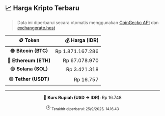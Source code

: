 

<!-- HARGA_KRIPTO -->
## 📈 Harga Kripto Terbaru

> Data ini diperbarui secara otomatis menggunakan [CoinGecko API](https://www.coingecko.com/) dan [exchangerate.host](https://exchangerate.host/)

<div align="center">

| 🪙 Token | 💰 Harga (IDR) |
|:------:|---------------:|
| 🟠 **Bitcoin (BTC)**   | Rp 1.871.167.286 |
| 🔵 **Ethereum (ETH)**  | Rp 67.078.970 |
| 🟣 **Solana (SOL)**    | Rp 3.421.318 |
| 🟢 **Tether (USDT)**   | Rp 16.757 |

---

💱 **Kurs Rupiah (USD → IDR)**: Rp 16.748

🕒 <sub>Terakhir diperbarui: 25/9/2025, 14.16.43</sub>

</div>
<!-- /HARGA_KRIPTO -->